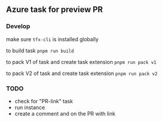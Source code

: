 ## Azure task for preview PR

### Develop

make sure `tfx-cli` is installed globally

to build task
`pnpm run build`

to pack V1 of task and create task extension
`pnpm run pack v1`

to pack V2 of task and create task extension
`pnpm run pack v2`

### TODO

- check for "PR-link" task
- run instance
- create a comment and on the PR with link
